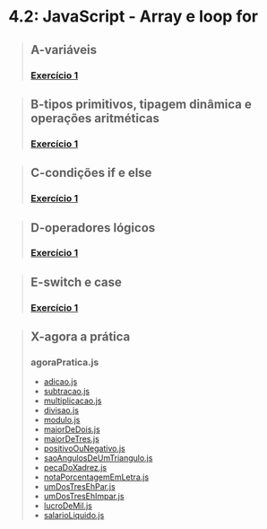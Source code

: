 # 4.2: JavaScript - Array e loop for

> ## A-variáveis
> 
> ### [Exercício 1](A-variaveis/scripts.js)

> ## B-tipos primitivos, tipagem dinâmica e operações aritméticas
>
> ### [Exercício 1](B-tipos-primitivos-tipagem-dinamica-operacoes-aritmeticas/script.js)

> ## C-condições if e else
> 
> ### [Exercício 1](C-if-else/script.js)

> ## D-operadores lógicos
> 
> ### [Exercício 1](D-operadores-logicos/script.js)

> ## E-switch e case
> 
> ### [Exercício 1](E-switch-case/script.js)

> ## X-agora a prática
> 
> ### agoraPratica.js
> - [adicao.js](X-agora-pratica/adicao.js)
> - [subtracao.js](X-agora-pratica/subtracao.js)
> - [multiplicacao.js](X-agora-pratica/multiplicacao.js)
> - [divisao.js](X-agora-pratica/divisao.js)
> - [modulo.js](X-agora-pratica/modulo.js)
> - [maiorDeDois.js](X-agora-pratica/maiorDeDois.js)
> - [maiorDeTres.js](X-agora-pratica/maiorDeTres.js)
> - [positivoOuNegativo.js](X-agora-pratica/positivoOuNegativo.js)
> - [saoAngulosDeUmTriangulo.js](X-agora-pratica/saoAngulosDeUmTriangulo.js)
> - [pecaDoXadrez.js](X-agora-pratica/pecaDoXadrez.js)
> - [notaPorcentagemEmLetra.js](X-agora-pratica/notaPorcentagemEmLetra.js)
> - [umDosTresEhPar.js](X-agora-pratica/umDosTresEhPar.js)
> - [umDosTresEhImpar.js](X-agora-pratica/umDosTresEhImpar.js)
> - [lucroDeMil.js](X-agora-pratica/lucroDeMil.js)
> - [salarioLiquido.js](X-agora-pratica/salarioLiquido.js)